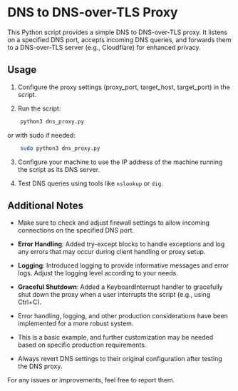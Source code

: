 # DNS to DNS-over-TLS Proxy

This Python script provides a simple DNS to DNS-over-TLS proxy. It listens on a specified DNS port, accepts incoming DNS queries, and forwards them to a DNS-over-TLS server (e.g., Cloudflare) for enhanced privacy.

## Usage

1. Configure the proxy settings (proxy_port, target_host, target_port) in the script.

2. Run the script:

```bash 
    python3 dns_proxy.py
```

or with sudo if needed:

```bash 
    sudo python3 dns_proxy.py
```

3. Configure your machine to use the IP address of the machine running the script as its DNS server.

4. Test DNS queries using tools like `nslookup` or `dig`.

## Additional Notes

- Make sure to check and adjust firewall settings to allow incoming connections on the specified DNS port.

- **Error Handling**: Added try-except blocks to handle exceptions and log any errors that may occur during client handling or proxy setup.

- **Logging**: Introduced logging to provide informative messages and error logs. Adjust the logging level according to your needs.

- **Graceful Shutdown**: Added a KeyboardInterrupt handler to gracefully shut down the proxy when a user interrupts the script (e.g., using Ctrl+C).

- Error handling, logging, and other production considerations have been implemented for a more robust system.

- This is a basic example, and further customization may be needed based on specific production requirements.

- Always revert DNS settings to their original configuration after testing the DNS proxy.

For any issues or improvements, feel free to report them.
